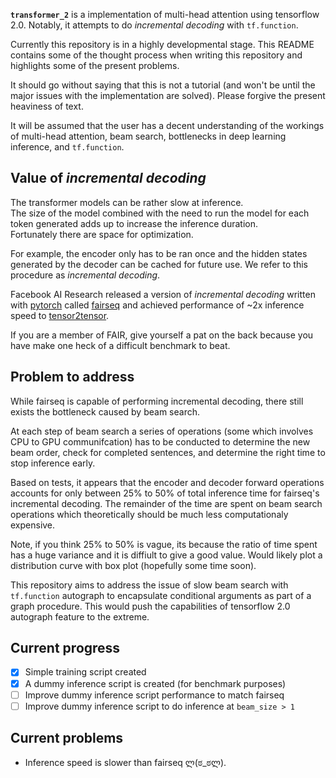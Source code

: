 **`transformer_2`** is a implementation of multi-head attention using
tensorflow 2.0. Notably, it attempts to do *incremental decoding* with
`tf.function`.

Currently this repository is in a highly developmental stage. This README
contains some of the thought process when writing this repository and
highlights some of the present problems.

It should go without saying that this is not a tutorial (and won't be until
the major issues with the implementation are solved). Please forgive the
present heaviness of text.

It will be assumed that the user has a decent understanding of the workings of
multi-head attention, beam search, bottlenecks in deep learning inference, and
`tf.function`.

## Value of *incremental decoding*

The transformer models can be rather slow at inference.<br>
The size of the model combined with the need to run the model for each token
generated adds up to increase the inference duration.<br>
Fortunately there are space for optimization.

For example, the encoder only has to be ran once and the hidden states
generated by the decoder can be cached for future use. We refer to this
procedure as *incremental decoding*.

Facebook AI Research released a version of *incremental decoding* written with
[pytorch](https://pytorch.org) called
[fairseq](https://github.com/pytorch/fairseq) and achieved performance of
~2x inference speed to
[tensor2tensor](https://github.com/tensorflow/tensor2tensor).

If you are a member of FAIR, give yourself a pat on the back because you have
make one heck of a difficult benchmark to beat.

## Problem to address

While fairseq is capable of performing incremental decoding, there still exists
the bottleneck caused by beam search.

At each step of beam search a series of operations (some which involves
CPU to GPU communifcation) has to be conducted to determine the new beam order,
check for completed sentences, and determine the right time to stop inference
early.

Based on tests, it appears that the encoder and decoder forward operations
accounts for only between 25% to 50% of total inference time for fairseq's
incremental decoding. The remainder of the time are spent on beam search
operations which theoretically should be much less computationaly expensive.

Note, if you think 25% to 50% is vague, its because the ratio of time spent
has a huge variance and it is diffiult to give a good value. Would likely plot
a distribution curve with box plot (hopefully some time soon).

This repository aims to address the issue of slow beam search with
`tf.function` autograph to encapsulate conditional arguments as part of a
graph procedure. This would push the capabilities of tensorflow 2.0 autograph
feature to the extreme.

## Current progress

- [x] Simple training script created
- [x] A dummy inference script is created (for benchmark purposes)
- [ ] Improve dummy inference script performance to match fairseq
- [ ] Improve dummy inference script to do inference at `beam_size > 1`

## Current problems

 - Inference speed is slower than fairseq ლ(ಠ_ಠლ).
